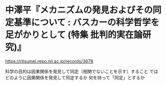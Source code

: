 # 中澤平『メカニズムの発見およびその同定基準について : バスカーの科学哲学を足がかりとして (特集 批判的実在論研究)』

https://ritsumei.repo.nii.ac.jp/records/3678

科学の目的は因果関係を発見して同定（相関でないことを示す）すること
ではどのように因果関係を発見して同定するか
何を持って「同定」とするか